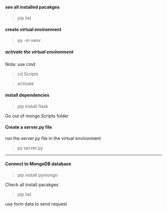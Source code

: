 #### see all installed pacakges

> pip list

#### create virtual environment

> py -m venv .

##### activate the virtual environment

Note: use cmd

> cd Scripts

> activate

#### install dependencies

> pip install flask

Go out of mongo Scripts folder

#### Create a server.py file

run the server.py file in the virtual environment

> py server.py

---

#### Connect to MongoDB database

> pip install pymongo

Check all install pacakges

> pip list

use form data to send request
